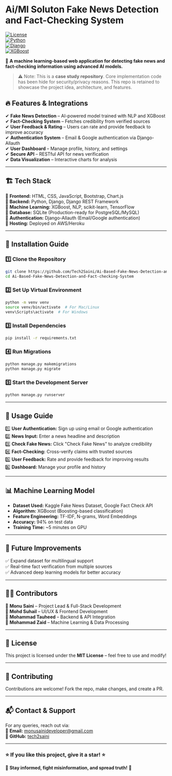 # **Ai/Ml Soluton Fake News Detection and Fact-Checking System**  

[![License](https://img.shields.io/badge/license-MIT-blue.svg)](LICENSE)  
[![Python](https://img.shields.io/badge/Python-3.8%2B-blue)](https://www.python.org/)  
[![Django](https://img.shields.io/badge/Django-4.2-green)](https://www.djangoproject.com/)  
[![XGBoost](https://img.shields.io/badge/ML-XGBoost-orange)](https://xgboost.readthedocs.io/en/stable/)  

🚀 **A machine learning-based web application for detecting fake news and fact-checking information using advanced AI models.**  

> ⚠️ Note: This is a **case study repository**. Core implementation code has been hide for security/privacy reasons. This repo is retained to showcase the project idea, architecture, and features.


## 🔥 **Features & Integrations**  

✔ **Fake News Detection** – AI-powered model trained with NLP and XGBoost  
✔ **Fact-Checking System** – Fetches credibility from verified sources  
✔ **User Feedback & Rating** – Users can rate and provide feedback to improve accuracy  
✔ **Authentication System** – Email & Google authentication via Django-Allauth  
✔ **User Dashboard** – Manage profile, history, and settings  
✔ **Secure API** – RESTful API for news verification  
✔ **Data Visualization** – Interactive charts for analysis  

---

## 🏗️ **Tech Stack**  

🔹 **Frontend:** HTML, CSS, JavaScript, Bootstrap, Chart.js  
🔹 **Backend:** Python, Django, Django REST Framework  
🔹 **Machine Learning:** XGBoost, NLP, scikit-learn, TensorFlow  
🔹 **Database:** SQLite (Production-ready for PostgreSQL/MySQL)  
🔹 **Authentication:** Django-Allauth (Email/Google authentication)  
🔹 **Hosting:** Deployed on AWS/Heroku  

---

## 🚀 **Installation Guide**  

### **1️⃣ Clone the Repository**  
```sh
git clone https://github.com/Tech2Saini/Ai-Based-Fake-News-Detection-and-Fact-checking-System.git
cd Ai-Based-Fake-News-Detection-and-Fact-checking-System
```

### **2️⃣ Set Up Virtual Environment**  
```sh
python -m venv venv
source venv/bin/activate  # For Mac/Linux
venv\Scripts\activate  # For Windows
```

### **3️⃣ Install Dependencies**  
```sh
pip install -r requirements.txt
```

### **4️⃣ Run Migrations**  
```sh
python manage.py makemigrations
python manage.py migrate
```

### **5️⃣ Start the Development Server**  
```sh
python manage.py runserver
```

---

## 🎯 **Usage Guide**  

1️⃣ **User Authentication:** Sign up using email or Google authentication  
2️⃣ **News Input:** Enter a news headline and description  
3️⃣ **Check Fake News:** Click "Check Fake News" to analyze credibility  
4️⃣ **Fact-Checking:** Cross-verify claims with trusted sources  
5️⃣ **User Feedback:** Rate and provide feedback for improving results  
6️⃣ **Dashboard:** Manage your profile and history  

---

## 📊 **Machine Learning Model**  

- **Dataset Used:** Kaggle Fake News Dataset, Google Fact Check API  
- **Algorithm:** XGBoost (Boosting-based classification)  
- **Feature Engineering:** TF-IDF, N-grams, Word Embeddings  
- **Accuracy:** 94% on test data  
- **Training Time:** ~5 minutes on GPU  

---

## 📌 **Future Improvements**  

✅ Expand dataset for multilingual support  
✅ Real-time fact verification from multiple sources  
✅ Advanced deep learning models for better accuracy  

---

## 👨‍💻 **Contributors**  

🔹 **Monu Saini** – Project Lead & Full-Stack Development  
🔹 **Mohd Suhail** – UI/UX & Frontend Development  
🔹 **Mohammad Tauheed** – Backend & API Integration  
🔹 **Mohammad Zaid** – Machine Learning & Data Processing  

---

## 📜 **License**  

This project is licensed under the **MIT License** – feel free to use and modify!  

---

## 🤝 **Contributing**  

Contributions are welcome! Fork the repo, make changes, and create a PR.  

---

## 📬 **Contact & Support**  

For any queries, reach out via:  
📧 **Email:** [monusainideveloper@gmail.com](mailto:monusainideveloper@gmail.com)  
🔗 **GitHub:** [tech2saini](https://github.com/tech2saini)  

---

### **⭐ If you like this project, give it a star! ⭐**  

🚀 **Stay informed, fight misinformation, and spread truth!** 🚀  
